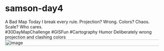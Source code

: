 # samson-day4

A Bad Map	Today I break every rule. 
Projection? Wrong. 
Colors? Chaos. 
Scale? Who cares.	
#30DayMapChallenge 
#GISFun #Cartography
Humor	Deliberately wrong projection and clashing colors
<img width="1401" height="21" alt="image" src="https://github.com/user-attachments/assets/09ec05a7-3759-4f8b-95df-b635b432254e" />
